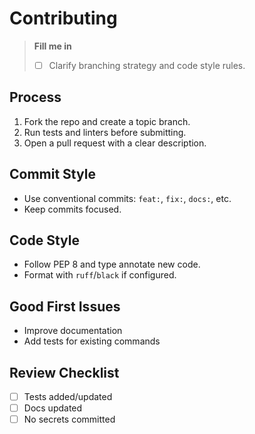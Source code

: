 # Contributing

> **Fill me in**
> - [ ] Clarify branching strategy and code style rules.

## Process
1. Fork the repo and create a topic branch.
2. Run tests and linters before submitting.
3. Open a pull request with a clear description.

## Commit Style
- Use conventional commits: `feat:`, `fix:`, `docs:`, etc.
- Keep commits focused.

## Code Style
- Follow PEP 8 and type annotate new code.
- Format with `ruff`/`black` if configured.

## Good First Issues
- Improve documentation
- Add tests for existing commands

## Review Checklist
- [ ] Tests added/updated
- [ ] Docs updated
- [ ] No secrets committed

